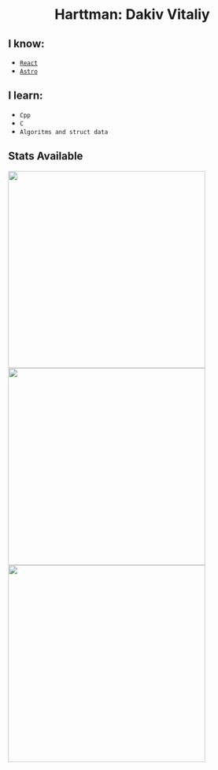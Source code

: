 <div align=center>
  
  # Harttman: Dakiv Vitaliy  
</div>

## I know:

- [`React`](https://react.dev)
- [`Astro`](https://astro.buid)

## I learn:

- `Cpp`
- `C`
- `Algoritms and struct data`

## Stats Available

<img width=400 src='https://github-readme-stats.vercel.app/api?username=harttman&theme=vue-dark&show_icons=true&hide_border=true&count_private=true' />
<img width=400 src='https://github-readme-streak-stats.herokuapp.com/?user=harttman&theme=vue-dark&hide_border=true' />
<img width=400 src='https://github-readme-stats.vercel.app/api/top-langs/?username=harttman&theme=vue-dark&show_icons=true&hide_border=true&layout=compact' />
